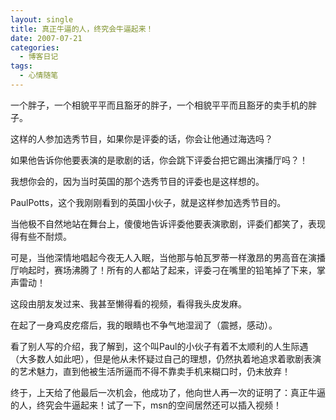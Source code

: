 ```yaml
---
layout: single
title: 真正牛逼的人，终究会牛逼起来！
date: 2007-07-21
categories:
  - 博客日记
tags:
  - 心情随笔
---
```


一个胖子，一个相貌平平而且豁牙的胖子，一个相貌平平而且豁牙的卖手机的胖子。

这样的人参加选秀节目，如果你是评委的话，你会让他通过海选吗？

如果他告诉你他要表演的是歌剧的话，你会跳下评委台把它踢出演播厅吗？！

我想你会的，因为当时英国的那个选秀节目的评委也是这样想的。

PaulPotts，这个我刚刚看到的英国小伙子，就是这样参加选秀节目的。

当他极不自然地站在舞台上，傻傻地告诉评委他要表演歌剧，评委们都笑了，表现得有些不耐烦。

可是，当他深情地唱起今夜无人入眠，当他那与帕瓦罗蒂一样激昂的男高音在演播厅响起时，赛场沸腾了！所有的人都站了起来，评委刁在嘴里的铅笔掉了下来，掌声雷动！

这段由朋友发过来、我甚至懒得看的视频，看得我头皮发麻。

在起了一身鸡皮疙瘩后，我的眼睛也不争气地湿润了（震撼，感动）。

看了别人写的介绍，我了解到，这个叫Paul的小伙子有着不太顺利的人生际遇（大多数人如此吧），但是他从未怀疑过自己的理想，仍然执着地追求着歌剧表演的艺术魅力，直到他被生活所逼而不得不靠卖手机来糊口时，仍未放弃！

终于，上天给了他最后一次机会，他成功了，他向世人再一次的证明了：真正牛逼的人，终究会牛逼起来！试了一下，msn的空间居然还可以插入视频！
